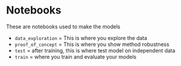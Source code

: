 # Notebooks
These are notebooks used to make the models

- `data_exploration` = This is where you explore the data
- `proof_of_concept` = This is where you show method robustness
- `test` = after training, this is where test model on independent data
- `train` = where you train and evaluate your models

